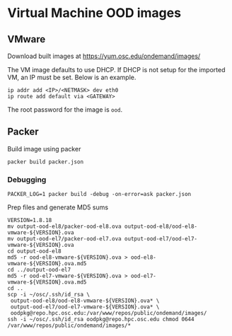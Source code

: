 # Virtual Machine OOD images

## VMware

Download built images at https://yum.osc.edu/ondemand/images/

The VM image defaults to use DHCP.  If DHCP is not setup for the imported VM, an IP must be set.  Below is an example.

    ip addr add <IP>/<NETMASK> dev eth0
    ip route add default via <GATEWAY>

The root password for the image is `ood`.

## Packer

Build image using packer

    packer build packer.json

### Debugging

    PACKER_LOG=1 packer build -debug -on-error=ask packer.json

Prep files and generate MD5 sums

```
VERSION=1.8.18
mv output-ood-el8/packer-ood-el8.ova output-ood-el8/ood-el8-vmware-${VERSION}.ova
mv output-ood-el7/packer-ood-el7.ova output-ood-el7/ood-el7-vmware-${VERSION}.ova
cd output-ood-el8
md5 -r ood-el8-vmware-${VERSION}.ova > ood-el8-vmware-${VERSION}.ova.md5
cd ../output-ood-el7
md5 -r ood-el7-vmware-${VERSION}.ova > ood-el7-vmware-${VERSION}.ova.md5
cd ..
scp -i ~/osc/.ssh/id_rsa \
 output-ood-el8/ood-el8-vmware-${VERSION}.ova* \
 output-ood-el7/ood-el7-vmware-${VERSION}.ova* \
 oodpkg@repo.hpc.osc.edu:/var/www/repos/public/ondemand/images/
ssh -i ~/osc/.ssh/id_rsa oodpkg@repo.hpc.osc.edu chmod 0644 /var/www/repos/public/ondemand/images/*
```